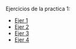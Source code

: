 Ejercicios de la practica 1:
  - [Ejer 1](https://github.com/AgusRey04/Practica-React/tree/master/Ejercicios)
  - [Ejer 2](https://github.com/AgusRey04/Practica-React/tree/Ejercicio-2/Ejercicios)
  - [Ejer 3](https://github.com/AgusRey04/Practica-React/tree/Ejercicio-3/Ejercicios)
  - [Ejer 4](https://github.com/AgusRey04/Practica-React/tree/Ejercicio-4/Ejercicios)

